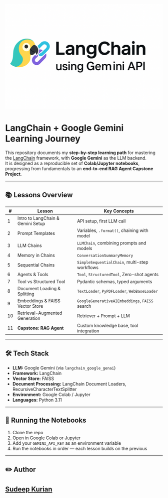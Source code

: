 <p align="center">
  <img src="Langchain_using_gemini_API.png" alt="🦜🔗 LangChain using Gemini API" width="800">
</p>

# LangChain + Google Gemini Learning Journey

This repository documents my **step-by-step learning path** for mastering the [LangChain](https://www.langchain.com/) framework, with **Google Gemini** as the LLM backend.  
It is designed as a reproducible set of **Colab/Jupyter notebooks**, progressing from fundamentals to an **end-to-end RAG Agent Capstone Project**.

---

## 📚 Lessons Overview

| #  | Lesson | Key Concepts | 
|----|--------|--------------|
| 1  | Intro to LangChain & Gemini Setup | API setup, first LLM call | 
| 2  | Prompt Templates | Variables, `.format()`, chaining with model |
| 3  | LLM Chains | `LLMChain`, combining prompts and models | 
| 4  | Memory in Chains | `ConversationSummaryMemory` | 
| 5  | Sequential Chains | `SimpleSequentialChain`, multi-step workflows | 
| 6  | Agents & Tools | `Tool`, `StructuredTool`, Zero-shot agents |
| 7  | Tool vs Structured Tool | Pydantic schemas, typed arguments | 
| 8  | Document Loading & Splitting | `TextLoader`, `PyPDFLoader`, `WebBaseLoader` | 
| 9  | Embeddings & FAISS Vector Store | `GoogleGenerativeAIEmbeddings`, `FAISS` search |
| 10 | Retrieval-Augmented Generation | Retriever + Prompt + LLM | 
| 11 | **Capstone: RAG Agent** | Custom knowledge base, tool integration | 

---

## 🛠️ Tech Stack

- **LLM:** Google Gemini (via `langchain_google_genai`)
- **Framework:** LangChain
- **Vector Store:** FAISS
- **Document Processing:** LangChain Document Loaders, RecursiveCharacterTextSplitter
- **Environment:** Google Colab / Jupyter
- **Languages:** Python 3.11

---

## 🚀 Running the Notebooks
1. Clone the repo
2. Open in Google Colab or Jupyter
3. Add your `GEMINI_API_KEY` as an environment variable
4. Run the notebooks in order — each lesson builds on the previous

---

## ✏️ Author
[Sudeep Kurian](https://www.linkedin.com/in/sudeep-kurian-75721614b) 
---
